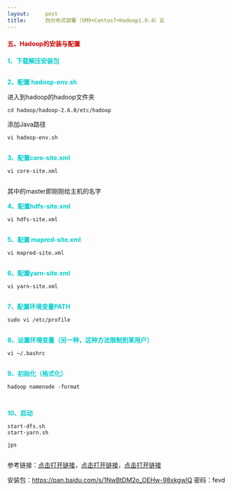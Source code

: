 ```yaml
---
layout:     post
title:      伪分布式部署（VM9+Centos7+Hadoop1.0.4）五
---
```

<div id="article_content" class="article_content clearfix csdn-tracking-statistics" data-pid="blog" data-mod="popu_307" data-dsm="post">
								            <link rel="stylesheet" href="https://csdnimg.cn/release/phoenix/template/css/ck_htmledit_views-f76675cdea.css">
						<div class="htmledit_views" id="content_views">
                <h4><span style="color:#cc0000;"><strong>五、Hadoop的安装与配置</strong></span></h4><p><strong><span style="color:#00cccc;">1、下载解压安装包</span></strong></p><p><img src="https://img-blog.csdn.net/20180516171238493?watermark/2/text/aHR0cHM6Ly9ibG9nLmNzZG4ubmV0L3JhaW5ib3cxMzEw/font/5a6L5L2T/fontsize/400/fill/I0JBQkFCMA==/dissolve/70" alt=""><br></p><p><strong><span style="color:#00cccc;">2、配置 hadoop-env.sh</span></strong></p><p>进入到hadoop的hadoop文件夹</p><pre><code class="language-html">cd hadoop/hadoop-2.6.0/etc/hadoop</code></pre><p>添加Java路径</p><pre><code class="language-html">vi hadoop-env.sh</code></pre><p><img src="https://img-blog.csdn.net/20180516171605296?watermark/2/text/aHR0cHM6Ly9ibG9nLmNzZG4ubmV0L3JhaW5ib3cxMzEw/font/5a6L5L2T/fontsize/400/fill/I0JBQkFCMA==/dissolve/70" alt=""></p><p><strong><span style="color:#00cccc;">3、配置core-site.xml</span></strong></p><pre><code class="language-html">vi core-site.xml</code></pre><p><img src="https://img-blog.csdn.net/20180516171707215?watermark/2/text/aHR0cHM6Ly9ibG9nLmNzZG4ubmV0L3JhaW5ib3cxMzEw/font/5a6L5L2T/fontsize/400/fill/I0JBQkFCMA==/dissolve/70" alt=""></p><p>其中的master即刚刚给主机的名字</p><p><strong><span style="color:#00cccc;">4、配置hdfs-site.xml</span></strong></p><pre><code class="language-html">vi hdfs-site.xml</code></pre><p><img src="https://img-blog.csdn.net/20180516171827704?watermark/2/text/aHR0cHM6Ly9ibG9nLmNzZG4ubmV0L3JhaW5ib3cxMzEw/font/5a6L5L2T/fontsize/400/fill/I0JBQkFCMA==/dissolve/70" alt=""></p><p><strong><span style="color:#00cccc;">5、配置 mapred-site.xml</span></strong></p><pre><code class="language-html">vi mapred-site.xml</code></pre><p><img src="https://img-blog.csdn.net/20180516171916101?watermark/2/text/aHR0cHM6Ly9ibG9nLmNzZG4ubmV0L3JhaW5ib3cxMzEw/font/5a6L5L2T/fontsize/400/fill/I0JBQkFCMA==/dissolve/70" alt=""></p><p><strong><span style="color:#00cccc;">6、配置yarn-site.xml</span></strong></p><pre><code class="language-html">vi yarn-site.xml</code></pre><p><img src="https://img-blog.csdn.net/20180516172012664?watermark/2/text/aHR0cHM6Ly9ibG9nLmNzZG4ubmV0L3JhaW5ib3cxMzEw/font/5a6L5L2T/fontsize/400/fill/I0JBQkFCMA==/dissolve/70" alt=""></p><p><strong><span style="color:#00cccc;">7、配置环境变量PATH</span></strong></p><pre><code class="language-html">sudo vi /etc/profile</code></pre><p><img src="https://img-blog.csdn.net/20180516172206649?watermark/2/text/aHR0cHM6Ly9ibG9nLmNzZG4ubmV0L3JhaW5ib3cxMzEw/font/5a6L5L2T/fontsize/400/fill/I0JBQkFCMA==/dissolve/70" alt=""></p><p><strong><span style="color:#00cccc;">8、设置环境变量（另一种，这种方法限制到某用户）</span></strong></p><pre><code class="language-html">vi ~/.bashrc</code></pre><p><img src="https://img-blog.csdn.net/20180516172337442?watermark/2/text/aHR0cHM6Ly9ibG9nLmNzZG4ubmV0L3JhaW5ib3cxMzEw/font/5a6L5L2T/fontsize/400/fill/I0JBQkFCMA==/dissolve/70" alt=""><br></p><p><strong><span style="color:#00cccc;">9、初始化（格式化）</span></strong></p><pre><code class="language-html">hadoop namenode -format</code></pre><p><img src="https://img-blog.csdn.net/20180516172457840?watermark/2/text/aHR0cHM6Ly9ibG9nLmNzZG4ubmV0L3JhaW5ib3cxMzEw/font/5a6L5L2T/fontsize/400/fill/I0JBQkFCMA==/dissolve/70" alt=""></p><p><img src="https://img-blog.csdn.net/20180516172503841?watermark/2/text/aHR0cHM6Ly9ibG9nLmNzZG4ubmV0L3JhaW5ib3cxMzEw/font/5a6L5L2T/fontsize/400/fill/I0JBQkFCMA==/dissolve/70" alt=""><br></p><p><strong><span style="color:#00cccc;">10、启动</span></strong></p><pre><code class="language-html">start-dfs.sh
start-yarn.sh</code></pre><pre><code class="language-html">jps</code></pre><p><img src="https://img-blog.csdn.net/20180516172614666?watermark/2/text/aHR0cHM6Ly9ibG9nLmNzZG4ubmV0L3JhaW5ib3cxMzEw/font/5a6L5L2T/fontsize/400/fill/I0JBQkFCMA==/dissolve/70" alt=""></p><p>参考链接：<a href="https://blog.csdn.net/u011414200/article/details/47681711" rel="nofollow">点击打开链接</a>，<a href="https://note.youdao.com/share/?id=5f6687a43f171465752359b41ba5d2a3&amp;type=note#/" rel="nofollow">点击打开链接</a>，<a href="https://www.linuxidc.com/Linux/2014-11/108822.htm" rel="nofollow">点击打开链接</a><br></p>安装包：<a href="https://pan.baidu.com/s/1NwBtDM2o_OEHw-98xkgwIQ" rel="nofollow">https://pan.baidu.com/s/1NwBtDM2o_OEHw-98xkgwIQ</a> 密码：fevd            </div>
                </div>